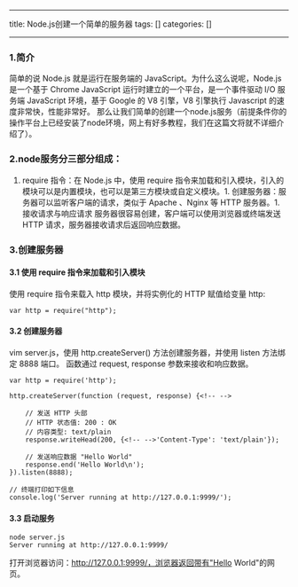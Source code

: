 
--- 
title:  Node.js创建一个简单的服务器 
tags: []
categories: [] 

---
### 1.简介

简单的说 Node.js 就是运行在服务端的 JavaScript。为什么这么说呢，Node.js 是一个基于 Chrome JavaScript 运行时建立的一个平台，是一个事件驱动 I/O 服务端 JavaScript 环境，基于 Google 的 V8 引擎，V8 引擎执行 Javascript 的速度非常快，性能非常好。 那么让我们简单的创建一个node.js服务（前提条件你的操作平台上已经安装了node环境，网上有好多教程，我们在这篇文将就不详细介绍了）。

### 2.node服务分三部分组成：
1. require 指令：在 Node.js 中，使用 require 指令来加载和引入模块，引入的模块可以是内置模块，也可以是第三方模块或自定义模块。1. 创建服务器：服务器可以监听客户端的请求，类似于 Apache 、Nginx 等 HTTP 服务器。1. 接收请求与响应请求 服务器很容易创建，客户端可以使用浏览器或终端发送 HTTP 请求，服务器接收请求后返回响应数据。
### 3.创建服务器

#### 3.1 使用 require 指令来加载和引入模块

使用 require 指令来载入 http 模块，并将实例化的 HTTP 赋值给变量 http:

```
var http = require("http");

```

#### 3.2 创建服务器

vim server.js，使用 http.createServer() 方法创建服务器，并使用 listen 方法绑定 8888 端口。 函数通过 request, response 参数来接收和响应数据。

```
var http = require('http');

http.createServer(function (request, response) {<!-- -->

    // 发送 HTTP 头部 
    // HTTP 状态值: 200 : OK
    // 内容类型: text/plain
    response.writeHead(200, {<!-- -->'Content-Type': 'text/plain'});

    // 发送响应数据 "Hello World"
    response.end('Hello World\n');
}).listen(8888);

// 终端打印如下信息
console.log('Server running at http://127.0.0.1:9999/');

```

#### 3.3 启动服务

```
node server.js
Server running at http://127.0.0.1:9999/

```

打开浏览器访问：http://127.0.0.1:9999/，浏览器返回带有"Hello World"的网页。
